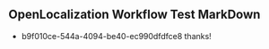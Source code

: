 ## OpenLocalization Workflow Test MarkDown
* b9f010ce-544a-4094-be40-ec990dfdfce8 thanks!

<!--HONumber=Oct16_HO4-->


